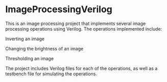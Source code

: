 # ImageProcessingVerilog

This is an image processing project that implements several image processing operations using Verilog. The operations implemented include:

Inverting an image

Changing the brightness of an image

Thresholding an image

The project includes Verilog files for each of the operations, as well as a testbench file for simulating the operations.
